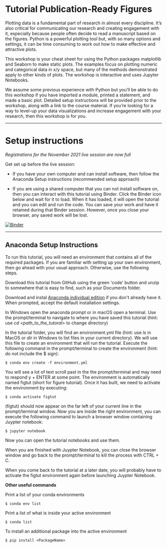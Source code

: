 # Tutorial Publication-Ready Figures

Plotting data is a fundamental part of research in almost every discipline. It’s also critical for communicating our research and creating engagement with it, especially because people often decide to read a manuscript based on the figures. Python is a powerful plotting tool but, with so many options and settings, it can be time consuming to work out how to make effective and attractive plots. 

This workshop is your cheat sheet for using the Python packages matplotlib and Seaborn to make static plots. The examples focus on plotting numeric and categorical data in x/y space, but many of the methods demonstrated apply to other kinds of plots. The workshop is interactive and uses Jupyter Notebooks. 

We assume some previous experience with Python but you’ll be able to do this workshop if you have imported a module, printed a statement, and made a basic plot. Detailed setup instructions will be provided prior to the workshop, along with a link to the course material. If you’re looking for a way to level-up your data visualizations and increase engagement with your research, then this workshop is for you.

***
# Setup instructions

*Registrations for the November 2021 live session are now full*

Get set up before the live session:

- If you have your own computer and can install software, then follow the Anaconda Setup instructions (recommended setup approach)

- If you are using a shared computer that you can not install software on, then you can interact with this tutorial using Binder. Click the Binder icon below and wait for it to load. When it has loaded, it will open the tutorial and you can edit and run the code. You can save your work and have it retained during that Binder session. However, once you close your browser, any saved work will be lost. 


[![Binder](https://mybinder.org/badge_logo.svg)](https://mybinder.org/v2/gh/ICWallis/tutorial-publication-ready-figures/main)
 

***
## Anaconda Setup Instructions
 
To run this tutorial, you will need an environment that contains all of the required packages. If you are familiar with setting up your own environment, then go ahead with your usual approach. Otherwise, use the following steps.

Download this tutorial from GitHub using the green 'code' button and unzip to somewhere that is easy to find, such as your Documents folder.
 
Download and instal [Anaconda individual edition](https://www.anaconda.com/products/individual) if you don't already have it. When prompted, accept the default installation settings.

In Windows open the anaconda prompt or in macOS open a terminal. Use the prompt/terminal to navigate to where you have saved this tutorial (hint: use _cd \<path_to_the_tutoral\>_ to change directory)
 
In the tutorial folder, you will find an environment.yml file (hint: use _ls_ in MacOS or _dir_ in Windows to list files in your current directory). We will use this file to create an environment that will run the tutorial. Execute the following command in the prompt/terminal to create the environment (hint: do not include the $ sign):
 
    $ conda env create -f environment.yml
 
You will see a lot of text scroll past in the the prompt/terminal and may need to respond y + ENTER at some point. The environment is automatically named figtut (short for figure tutorial). Once it has built, we need to activate the environment by executing:
 
    $ conda activate figtut
 
\(figtut\) should now appear on the far left of your current line in the prompt/terminal window. Now you are inside the right environment, you can execute the following command to launch a browser window containing Juypter notebook:
 
    $ jupyter notebook
 
Now you can open the tutorial notebooks and use them. 

When you are finished with Juypter Notebook, you can close the browser window and go back to the prompt/terminal to kill the process with CTRL + C.
 
When you come back to the tutorial at a later date, you will probably have to activate the figtut environment again before launching Juypter Notebook.
 
**Other useful commands**
 
Print a list of your conda environments
  
    $ conda env list
 
Print a list of what is inside your active environment
  
    $ conda list

To install an additional package into the active environment

    $ pip install <PackageName>